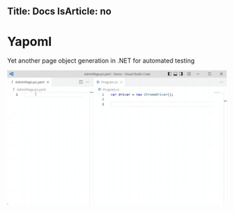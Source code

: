 Title: Docs
IsArticle: no
---

<div class="px-4 py-5 my-5 text-center">
    <h1 class="display-5 fw-bold">Yapoml</h1>
    <div class="col-lg-6 mx-auto">
        <p class="lead mb-4">Yet another page object generation in .NET for automated testing</p>
    </div>
</div>

<div class="row py-5">
    <img class="img-fluid px-0 shadow-lg" src="img/Promo.gif" />
</div>